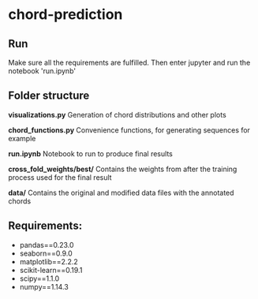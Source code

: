 
# chord-prediction

## Run
Make sure all the requirements are fulfilled. 
Then enter jupyter and run the notebook 'run.ipynb'
## Folder structure

**visualizations.py**
Generation of chord distributions and other plots

**chord_functions.py**
Convenience functions, for generating sequences for example

**run.ipynb**
Notebook to run to produce final results

**cross_fold_weights/best/**
Contains the weights from after the training process used for the final result

**data/**
Contains the original and modified data files with the annotated chords

## Requirements:
* pandas==0.23.0
* seaborn==0.9.0
* matplotlib==2.2.2
* scikit-learn==0.19.1
* scipy==1.1.0
* numpy==1.14.3
